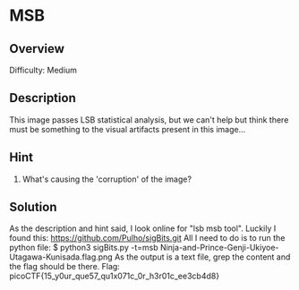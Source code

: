 # MSB #
 
## Overview ##
 
Difficulty: Medium
 
## Description ##
 
This image passes LSB statistical analysis, but we can't help but think there must be something to the visual artifacts present in this image...

## Hint ##

1. What's causing the 'corruption' of the image?
 
## Solution ##
 
As the description and hint said, I look online for "lsb msb tool". Luckily I found this: https://github.com/Pulho/sigBits.git
All I need to do is to run the python file:
    $ python3 sigBits.py -t=msb Ninja-and-Prince-Genji-Ukiyoe-Utagawa-Kunisada.flag.png
As the output is a text file, grep the content and the flag should be there.
Flag: picoCTF{15_y0ur_que57_qu1x071c_0r_h3r01c_ee3cb4d8}